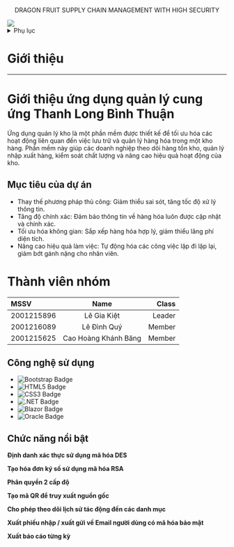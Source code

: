 
<p align="center" color="#36BCF7FF">DRAGON FRUIT SUPPLY CHAIN MANAGEMENT WITH HIGH SECURITY</p>

<img src="https://user-images.githubusercontent.com/73097560/115834477-dbab4500-a447-11eb-908a-139a6edaec5c.gif">
<br />
<!-- MỤC LỤC -->
<details>
  <summary>Phụ lục</summary>
  <ol>
    <li>
      <a href="#about-the-project">Tổng quan</a>
    </li>
    <li>
      <a href="#introduce">Giới thiệu</a>
      <a href="#member">Thành viên nhóm</a>
      <a href="#build-with">Công nghệ sử dụng</a>
      <a href="#function">Chức năng nổi bật</a>
    </li>
  </ol>
</details>


<!-- VỀ DỰ ÁN -->

<h1 id="introduce">Giới thiệu</h1>
<hr>
        <h1>Giới thiệu ứng dụng quản lý cung ứng Thanh Long Bình Thuận</h1>
        <p>Ứng dụng quản lý kho là một phần mềm được thiết kế để tối ưu hóa các hoạt động liên quan đến việc lưu trữ và quản lý hàng hóa trong một kho hàng. Phần mềm này giúp các doanh nghiệp theo dõi hàng tồn kho, quản lý nhập xuất hàng, kiểm soát chất lượng và nâng cao hiệu quả hoạt động của kho.</p>
<h2>Mục tiêu của dự án</h2>
        <ul>
            <li>Thay thế phương pháp thủ công: Giảm thiểu sai sót, tăng tốc độ xử lý thông tin.</li>
            <li>Tăng độ chính xác: Đảm bảo thông tin về hàng hóa luôn được cập nhật và chính xác.</li>
            <li>Tối ưu hóa không gian: Sắp xếp hàng hóa hợp lý, giảm thiểu lãng phí diện tích.</li>
            <li>Nâng cao hiệu quả làm việc: Tự động hóa các công việc lặp đi lặp lại, giảm bớt gánh nặng cho nhân viên.</li>
        </ul>

<h1 id="member">Thành viên nhóm</h1>

| MSSV | Name | Class | 
| :------- | :------: |------:| 
| 2001215896 | Lê Gia Kiệt | Leader | 
| 2001216089 | Lê Đình Quý | Member | 
| 2001215625 | Cao Hoàng Khánh Băng | Member |

<h2 id="build-with">Công nghệ sử dụng</h2>

* ![Bootstrap Badge](https://img.shields.io/badge/Bootstrap-7952B3?logo=bootstrap&logoColor=fff&style=plastic)
* ![HTML5 Badge](https://img.shields.io/badge/HTML5-E34F26?logo=html5&logoColor=fff&style=plastic)
* ![CSS3 Badge](https://img.shields.io/badge/CSS3-1572B6?logo=css3&logoColor=fff&style=plastic)
* ![.NET Badge](https://img.shields.io/badge/.NET-512BD4?logo=dotnet&logoColor=fff&style=plastic)
* ![Blazor Badge](https://img.shields.io/badge/Blazor-512BD4?logo=blazor&logoColor=fff&style=plastic)
* ![Oracle Badge](https://img.shields.io/badge/Oracle-E8000D?logo=oracle&logoColor=fff&style=plastic)
      
<h2 id="function">Chức năng nổi bật</h2>
<p><b>Định danh xác thực sử dụng mã hóa DES</b></p>
<p><b>Tạo hóa đơn ký số sử dụng mã hóa RSA</b></p>
<p><b>Phân quyền 2 cấp độ</b></p>
<p><b>Tạo mã QR để truy xuất nguồn gốc</b></p>
<p><b>Cho phép theo dõi lịch sử tác động đến các danh mục</b></p>
<p><b>Xuất phiếu nhập / xuất gửi về Email người dùng có mã hóa bảo mật</b></p>
<p><b>Xuất báo cáo từng kỳ</b></p>


